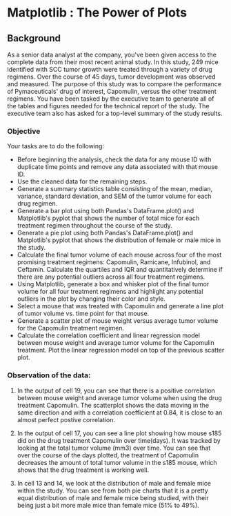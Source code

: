 # Matplotlib : The Power of Plots

## Background
As a senior data analyst at the company, you've been given access to the complete data from their most recent animal study. In this study, 249 mice identified with SCC tumor growth were treated through a variety of drug regimens. Over the course of 45 days, tumor development was observed and measured. The purpose of this study was to compare the performance of Pymaceuticals' drug of interest, Capomulin, versus the other treatment regimens. You have been tasked by the executive team to generate all of the tables and figures needed for the technical report of the study. The executive team also has asked for a top-level summary of the study results.

### Objective
Your tasks are to do the following:
- Before beginning the analysis, check the data for any mouse ID with duplicate time points and remove any data associated with that mouse ID.
- Use the cleaned data for the remaining steps.
- Generate a summary statistics table consisting of the mean, median, variance, standard deviation, and SEM of the tumor volume for each drug regimen.
- Generate a bar plot using both Pandas's DataFrame.plot() and Matplotlib's pyplot that shows  the number of total mice for each treatment regimen throughout the course of the study.
- Generate a pie plot using both Pandas's DataFrame.plot() and Matplotlib's pyplot that shows the distribution of female or male mice in the study.
- Calculate the final tumor volume of each mouse across four of the most promising treatment regimens: Capomulin, Ramicane, Infubinol, and Ceftamin. Calculate the quartiles and IQR and quantitatively determine if there are any potential outliers across all four treatment regimens.
- Using Matplotlib, generate a box and whisker plot of the final tumor volume for all four treatment regimens and highlight any potential outliers in the plot by changing their color and style.
- Select a mouse that was treated with Capomulin and generate a line plot of tumor volume vs. time point for that mouse.
- Generate a scatter plot of mouse weight versus average tumor volume for the Capomulin treatment regimen.
- Calculate the correlation coefficient and linear regression model between mouse weight and average tumor volume for the Capomulin treatment. Plot the linear regression model on top of the previous scatter plot.

### Observation of the data:

1. In the output of cell 19, you can see that there is a positive correlation between mouse weight and average tumor volume when using the drug treatment Capomulin. The scatterplot shows the data moving in the same direction and with a correlation coefficient at 0.84, it is close to an almost perfect postive correlation.

2. In the output of cell 17, you can see a line plot showing how mouse s185 did on the drug treatment Capomulin over time(days). It was tracked by looking at the total tumor volume (mm3) over time. You can see that over the course of the days plotted, the treatment of Capomulin decreases the amount of total tumor volume in the s185 mouse, which shows that the drug treatment is working well.

3. In cell 13 and 14, we look at the distribution of male and female mice within the study. You can see from both pie charts that it is a pretty equal distribution of male and female mice being studied, with their being just a bit more male mice than female mice (51% to 49%).

